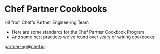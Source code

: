 # Chef Partner Cookbooks

Hi! from Chef's Partner Engineering Team

* Here are some standards for the Chef Partner Cookbook Program
* And some best practices we've found over years of writing cookbooks.

<partnereng@chef.io>
